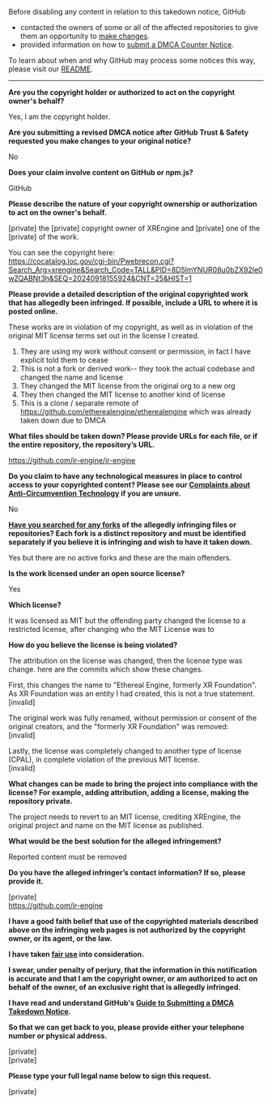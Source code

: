 Before disabling any content in relation to this takedown notice, GitHub
- contacted the owners of some or all of the affected repositories to give them an opportunity to [make changes](https://docs.github.com/en/github/site-policy/dmca-takedown-policy#a-how-does-this-actually-work).
- provided information on how to [submit a DMCA Counter Notice](https://docs.github.com/en/articles/guide-to-submitting-a-dmca-counter-notice).

To learn about when and why GitHub may process some notices this way, please visit our [README](https://github.com/github/dmca/blob/master/README.md#anatomy-of-a-takedown-notice).

---

**Are you the copyright holder or authorized to act on the copyright owner's behalf?**

Yes, I am the copyright holder.

**Are you submitting a revised DMCA notice after GitHub Trust & Safety requested you make changes to your original notice?**

No

**Does your claim involve content on GitHub or npm.js?**

GitHub

**Please describe the nature of your copyright ownership or authorization to act on the owner's behalf.**

[private] the [private] copyright owner of XREngine and [private] one of the [private] of the work.

You can see the copyright here:  
https://cocatalog.loc.gov/cgi-bin/Pwebrecon.cgi?Search_Arg=xrengine&Search_Code=TALL&PID=8D5lmYNUR08u0bZX92le0wZQABNt3h&SEQ=20240918155924&CNT=25&HIST=1

**Please provide a detailed description of the original copyrighted work that has allegedly been infringed. If possible, include a URL to where it is posted online.**

These works are in violation of my copyright, as well as in violation of the original MIT license terms set out in the license I created.

1. They are using my work without consent or permission, in fact I have explicit told them to cease  
2. This is not a fork or derived work-- they took the actual codebase and changed the name and license  
3. They changed the MIT license from the original org to a new org  
4. They then changed the MIT license to another kind of license  
5. This is a clone / separate remote of https://github.com/etherealengine/etherealengine which was already taken down due to DMCA

**What files should be taken down? Please provide URLs for each file, or if the entire repository, the repository’s URL.**

https://github.com/ir-engine/ir-engine

**Do you claim to have any technological measures in place to control access to your copyrighted content? Please see our <a href="https://docs.github.com/articles/guide-to-submitting-a-dmca-takedown-notice#complaints-about-anti-circumvention-technology">Complaints about Anti-Circumvention Technology</a> if you are unsure.**

No

**<a href="https://docs.github.com/articles/dmca-takedown-policy#b-what-about-forks-or-whats-a-fork">Have you searched for any forks</a> of the allegedly infringing files or repositories? Each fork is a distinct repository and must be identified separately if you believe it is infringing and wish to have it taken down.**

Yes but there are no active forks and these are the main offenders.

**Is the work licensed under an open source license?**

Yes

**Which license?**

It was licensed as MIT but the offending party changed the license to a restricted license, after changing who the MIT License was to

**How do you believe the license is being violated?**

The attribution on the license was changed, then the license type was change. here are the commits which show these changes.

First, this changes the name to "Ethereal Engine, formerly XR Foundation". As XR Foundation was an entity I had created, this is not a true statement.  
[invalid]  

The original work was fully renamed, without permission or consent of the original creators, and the "formerly XR Foundation" was removed:  
[invalid]

Lastly, the license was completely changed to another type of license (CPAL), in complete violation of the previous MIT license.  
[invalid]

**What changes can be made to bring the project into compliance with the license? For example, adding attribution, adding a license, making the repository private.**

The project needs to revert to an MIT license, crediting XREngine, the original project and name on the MIT license as published.

**What would be the best solution for the alleged infringement?**

Reported content must be removed

**Do you have the alleged infringer’s contact information? If so, please provide it.**

[private]  
https://github.com/ir-engine

**I have a good faith belief that use of the copyrighted materials described above on the infringing web pages is not authorized by the copyright owner, or its agent, or the law.**

**I have taken <a href="https://www.lumendatabase.org/topics/22">fair use</a> into consideration.**

**I swear, under penalty of perjury, that the information in this notification is accurate and that I am the copyright owner, or am authorized to act on behalf of the owner, of an exclusive right that is allegedly infringed.**

**I have read and understand GitHub's <a href="https://docs.github.com/articles/guide-to-submitting-a-dmca-takedown-notice/">Guide to Submitting a DMCA Takedown Notice</a>.**

**So that we can get back to you, please provide either your telephone number or physical address.**

[private]  
[private]  

**Please type your full legal name below to sign this request.**

[private]  
